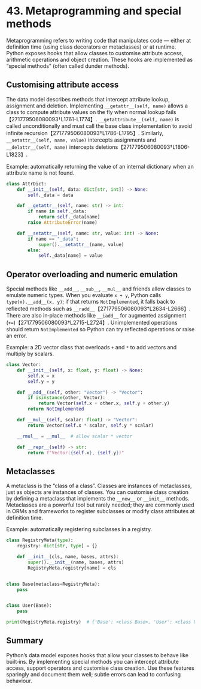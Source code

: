 # 43. Metaprogramming and special methods

Metaprogramming refers to writing code that manipulates code — either at
definition time (using class decorators or metaclasses) or at runtime.  Python
exposes hooks that allow classes to customise attribute access, arithmetic
operations and object creation.  These hooks are implemented as “special
methods” (often called dunder methods).

## Customising attribute access

The data model describes methods that intercept attribute lookup, assignment
and deletion.  Implementing `__getattr__(self, name)` allows a class to
compute attribute values on the fly when normal lookup fails【271779506080093†L1761-L1774】.
`__getattribute__(self, name)` is called unconditionally and must call the
base class implementation to avoid infinite recursion【271779506080093†L1786-L1795】.
Similarly, `__setattr__(self, name, value)` intercepts assignments and
`__delattr__(self, name)` intercepts deletions【271779506080093†L1806-L1823】.

Example: automatically returning the value of an internal dictionary when an
attribute name is not found.

```python
class AttrDict:
    def __init__(self, data: dict[str, int]) -> None:
        self._data = data

    def __getattr__(self, name: str) -> int:
        if name in self._data:
            return self._data[name]
        raise AttributeError(name)

    def __setattr__(self, name: str, value: int) -> None:
        if name == "_data":
            super().__setattr__(name, value)
        else:
            self._data[name] = value
```

## Operator overloading and numeric emulation

Special methods like `__add__`, `__sub__`, `__mul__` and friends allow classes
to emulate numeric types.  When you evaluate `x + y`, Python calls
`type(x).__add__(x, y)`; if that returns `NotImplemented`, it falls back to
reflected methods such as `__radd__`【271779506080093†L2634-L2666】.  There are
also in‑place methods like `__iadd__` for augmented assignment (`+=`)【271779506080093†L2715-L2724】.
Unimplemented operations should return `NotImplemented` so Python can try
reflected operations or raise an error.

Example: a 2D vector class that overloads `+` and `*` to add vectors and
multiply by scalars.

```python
class Vector:
    def __init__(self, x: float, y: float) -> None:
        self.x = x
        self.y = y

    def __add__(self, other: "Vector") -> "Vector":
        if isinstance(other, Vector):
            return Vector(self.x + other.x, self.y + other.y)
        return NotImplemented

    def __mul__(self, scalar: float) -> "Vector":
        return Vector(self.x * scalar, self.y * scalar)

    __rmul__ = __mul__  # allow scalar * vector

    def __repr__(self) -> str:
        return f"Vector({self.x}, {self.y})"
```

## Metaclasses

A metaclass is the “class of a class”.  Classes are instances of
metaclasses, just as objects are instances of classes.  You can customise
class creation by defining a metaclass that implements the `__new__` or
`__init__` methods.  Metaclasses are a powerful tool but rarely needed; they
are commonly used in ORMs and frameworks to register subclasses or modify
class attributes at definition time.

Example: automatically registering subclasses in a registry.

```python
class RegistryMeta(type):
    registry: dict[str, type] = {}

    def __init__(cls, name, bases, attrs):
        super().__init__(name, bases, attrs)
        RegistryMeta.registry[name] = cls


class Base(metaclass=RegistryMeta):
    pass


class User(Base):
    pass

print(RegistryMeta.registry)  # {'Base': <class Base>, 'User': <class User>}
```

## Summary

Python’s data model exposes hooks that allow your classes to behave like
built‑ins.  By implementing special methods you can intercept attribute access,
support operators and customise class creation.  Use these features sparingly
and document them well; subtle errors can lead to confusing behaviour.
